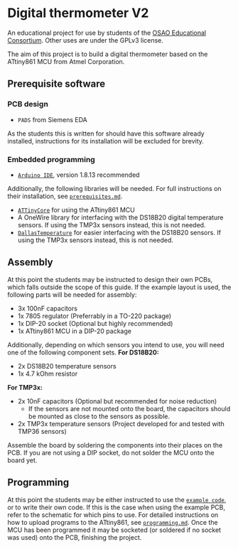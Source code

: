 # Digital thermometer V2
An educational project for use by students of the [OSAO Educational Consortium](https://www.osao.fi/en/).
Other uses are under the GPLv3 license.

The aim of this project is to  build a digital thermometer based on the ATtiny861 MCU from Atmel Corporation.

## Prerequisite software
### PCB design
- `PADS` from Siemens EDA

As the students this is written for should have this software already installed, instructions for its installation will be excluded for brevity.

### Embedded programming
- [`Arduino IDE`](https://github.com/arduino/Arduino/), version 1.8.13 recommended

Additionally, the following libraries will be needed. For full instructions on their installation, see [`prerequisites.md`](/docs/prerequisites.md).
- [`ATTinyCore`](https://github.com/SpenceKonde/ATTinyCore) for using the ATtiny861 MCU
- A OneWire library for interfacing with the DS18B20 digital temperature sensors. If using the TMP3x sensors instead, this is not needed.
- [`DallasTemperature`](https://github.com/milesburton/Arduino-Temperature-Control-Library/) for easier interfacing with the DS18B20 sensors. If using the TMP3x sensors instead, this is not needed.

## Assembly
At this point the students may be instructed to design their own PCBs, which falls outside the scope of this guide.
If the example layout is used, the following parts will be needed for assembly:
- 3x 100nF capacitors
- 1x 7805 regulator (Preferrably in a TO-220 package)
- 1x DIP-20 socket (Optional but highly recommended)
- 1x ATtiny861 MCU in a DIP-20 package

Additionally, depending on which sensors you intend to use, you will need one of the following component sets.
**For DS18B20:**
- 2x DS18B20 temperature sensors
- 1x 4.7 kOhm resistor

**For TMP3x:**
- 2x 10nF capacitors (Optional but recommended for noise reduction)
  - If the sensors are not mounted onto the board, the capacitors should be mounted as close to the sensors as possible.
- 2x TMP3x temperature sensors (Project developed for and tested with TMP36 sensors)

Assemble the board by soldering the components into their places on the PCB. If you are not using a DIP socket, do not solder the MCU onto the board yet.

## Programming
At this point the students may be either instructed to use the [`example code`](/arduino-code/thermometer_x61/thermometer_x61.ino), or to write their own code. If this is the case when using the example PCB, refer to the schematic for which pins to use.
For detailed instructions on how to upload programs to the ATtiny861, see [`programming.md`](/docs/programming.md).
Once the MCU has been programmed it may be socketed (or soldered if no socket was used) onto the PCB, finishing the project.

